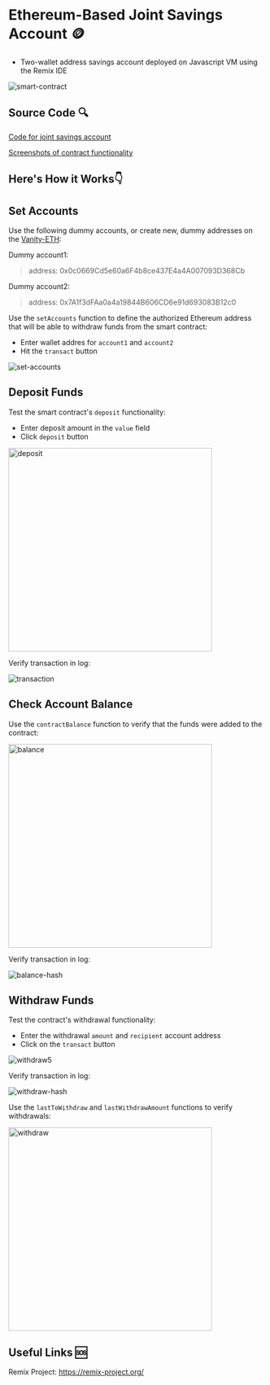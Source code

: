 # Ethereum-Based Joint Savings Account 🪙

- Two-wallet address savings account deployed on Javascript VM using the Remix IDE

![smart-contract](Execution_Results/smart-contract.gif)

## Source Code 🔍

[Code for joint savings account](joint_savings.sol)

[Screenshots of contract functionality](Execution_Results)

## Here's How it Works👇

## Set Accounts

Use the following dummy accounts, or create new, dummy addresses on the [Vanity-ETH](https://vanity-eth.tk/):

Dummy account1:
> address: 0x0c0669Cd5e60a6F4b8ce437E4a4A007093D368Cb

Dummy account2:
> address: 0x7A1f3dFAa0a4a19844B606CD6e91d693083B12c0

Use the `setAccounts` function to define the authorized Ethereum address that will be able to withdraw funds from the smart contract:

- Enter wallet addres for `account1` and `account2`
- Hit the `transact` button

![set-accounts](Execution_Results/set-accounts.png)

## Deposit Funds

Test the smart contract's `deposit` functionality:

- Enter deposit amount in the `value` field
- Click `deposit` button

<img src="Execution_Results/send1ether.png" alt="deposit" height="400"/>

Verify transaction in log:

![transaction](Execution_Results/1ethertransact.png)

## Check Account Balance

Use the `contractBalance` function to verify that the funds were added to the contract:

<img src="Execution_Results/contractbalance.png" alt="balance" height="400"/>

Verify transaction in log:

![balance-hash](Execution_Results/contractbalancehash.png)

## Withdraw Funds

Test the contract's withdrawal functionality:

- Enter the withdrawal `amount` and `recipient` account address
- Click on the `transact` button

![withdraw5](Execution_Results/withdraw5.png)

Verify transaction in log:

![withdraw-hash](Execution_Results/withdraw5hash.png)

Use the `lastToWithdraw` and `lastWithdrawAmount` functions to verify withdrawals:

<img src="Execution_Results/withdraw10.png" alt="withdraw" height="400"/>

## Useful Links 🆘

Remix Project: https://remix-project.org/
